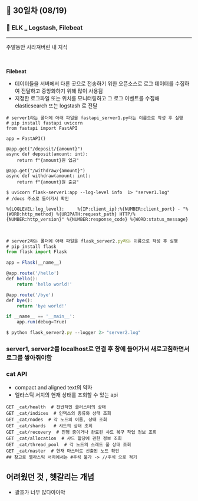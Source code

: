 ## 📅 30일차 (08/19)
### 🔎 ELK _ Logstash, Filebeat
--- 
주말동안 사라져버린 내 지식

<br><br>
**Filebeat** 
- 데이터들을 서버에서 다른 곳으로 전송하기 위한 오픈소스로 로그 데이터를 수집하여 전달하고 중앙화하기 위해 많이 사용됨
- 지정한 로그파일 또는 위치를 모니터링하고 그 로그 이벤트를 수집해 elasticsearch 또는 logstash 로 전달

```JavaScirpt
# server1라는 폴더에 아래 파일을 fastapi_server1.py라는 이름으로 작성 후 실행
# pip install fastapi uvicorn
from fastapi import FastAPI

app = FastAPI()

@app.get("/deposit/{amount}")
async def deposit(amount: int):
    return f"{amount}원 입금"

@app.get("/withdraw/{amount}")
async def withdraw(amount: int):
    return f"{amount}원 출금"

$ uvicorn flask-server1:app --log-level info  1> "server1.log"
# /docs 주소로 들어가서 확인

%{LOGLEVEL:log_level}:     %{IP:client_ip}:%{NUMBER:client_port} - "%{WORD:http_method} %{URIPATH:request_path} HTTP/%{NUMBER:http_version}" %{NUMBER:response_code} %{WORD:status_message}

```
<br>

```JavaScript
# server2라는 폴더에 아래 파일을 flask_server2.py라는 이름으로 작성 후 실행
# pip install flask
from flask import Flask

app = Flask(__name__)

@app.route('/hello')
def hello():
    return 'hello world!'

@app.route('/bye')
def bye():
    return 'bye world!'

if __name__ == '__main__':
    app.run(debug=True)

$ python flask_server2.py --logger 2> "server2.log"
```

### server1, server2를 localhost로 연결 후 창에 들어가서 새로고침하면서 로그를 쌓아줘야함

### cat API
- compact and aligned text의 약자
- 엘라스틱 서치의 현재 상태를 조회할 수 있는 api

```JavaScirpt
GET _cat/health  # 전반적인 클러스터의 상태 
GET _cat/indices  # 인덱스의 종류와 상태 조회
GET _cat/nodes  # 각 노드의 이름, 상태 조회
GET _cat/shards   # 샤드의 상태 조회
GET _cat/recovery  # 진행 중이거나 완료된 샤드 복구 작업 정보 조회
GET _cat/allocation  # 샤드 할당에 관한 정보 조회
GET _cat/thread_pool  # 각 노드의 스레드 풀 상태 조회
GET _cat/master  # 현재 마스터로 선출된 노드 확인
## 참고로 엘라스틱 서치에서는 #주석 불가 -> //주석 으로 적기
```
어려웠던 것 , 헷갈리는 개념
--- 
- 괄호가 너무 많다아아악
